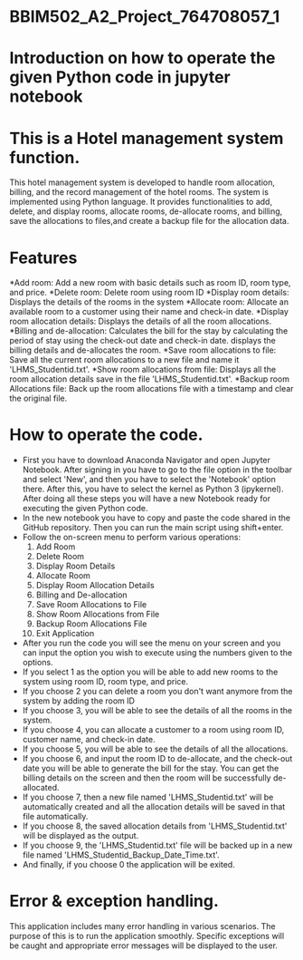 # BBIM502_A2_Project_764708057_1
# Introduction on how to operate the given Python code in jupyter notebook
# This is a Hotel management system function. 
This hotel management system is developed to handle room allocation, billing, and the record management of the hotel rooms. The system is implemented using Python language. It provides functionalities to add, delete, and display rooms, allocate rooms, de-allocate rooms, and billing, save the allocations to files,and create a backup file for the allocation data. 
# Features
*Add room: Add a new room with basic details such as room ID, room type, and price. 
*Delete room: Delete room using room ID
*Display room details: Displays the details of the rooms in the system
*Allocate room: Allocate an available room to a customer using their name and check-in date.
*Display room allocation details: Displays the details of all the room allocations.
*Billing and de-allocation: Calculates the bill for the stay by calculating the period of stay using the check-out date and check-in date. displays the billing details and de-allocates the room.
*Save room allocations to file: Save all the current room allocations to a new file and name it 'LHMS_Studentid.txt'. 
*Show room allocations from file: Displays all the room allocation details save in the file 'LHMS_Studentid.txt'.
*Backup room Allocations file: Back up the room allocations file with a timestamp and clear the original file. 
# How to operate the code. 
* First you have to download Anaconda Navigator and open Jupyter Notebook. After signing in you have to go to the file option in the toolbar and select 'New', and then you have to select the 'Notebook' option there. After this, you have to select the kernel as Python 3 (ipykernel). After doing all these steps you will have a new Notebook ready for executing the given Python code.
* In the new notebook you have to copy and paste the code shared in the GitHub repository. Then you can run the main script using shift+enter.
* Follow the on-screen menu to perform various operations:
  1. Add Room
  2. Delete Room
  3. Display Room Details
  4. Allocate Room
  5. Display Room Allocation Details
  6. Billing and De-allocation
  7. Save Room Allocations to File
  8. Show Room Allocations from File
  9. Backup Room Allocations File
  0. Exit Application
* After you run the code you will see the menu on your screen and you can input the option you wish to execute using the numbers given to the options.
* If you select 1 as the option you will be able to add new rooms to the system using room ID, room type, and price.
* If you choose 2 you can delete a room you don't want anymore from the system by adding the room ID
* If you choose 3, you will be able to see the details of all the rooms in the system.
* If you choose 4, you can allocate a customer to a room using room ID, customer name, and check-in date.
* If you choose 5, you will be able to see the details of all the allocations.
* If you choose 6, and input the room ID to de-allocate, and the check-out date you will be able to generate the bill for the stay. You can get the billing details on the screen and then the room will be successfully de-allocated.
* If you choose 7, then a new file named 'LHMS_Studentid.txt' will be automatically created and all the allocation details will be saved in that file automatically.
* If you choose 8, the saved allocation details from 'LHMS_Studentid.txt' will be displayed as the output.
* If you choose 9, the 'LHMS_Studentid.txt' file will be backed up in a new file named 'LHMS_Studentid_Backup_Date_Time.txt'.
* And finally,  if you choose 0 the application will be exited.
# Error & exception handling.
This application includes many error handling in various scenarios. The purpose of this is to run the application smoothly. Specific exceptions will be caught and appropriate error messages will be displayed to the user. 
